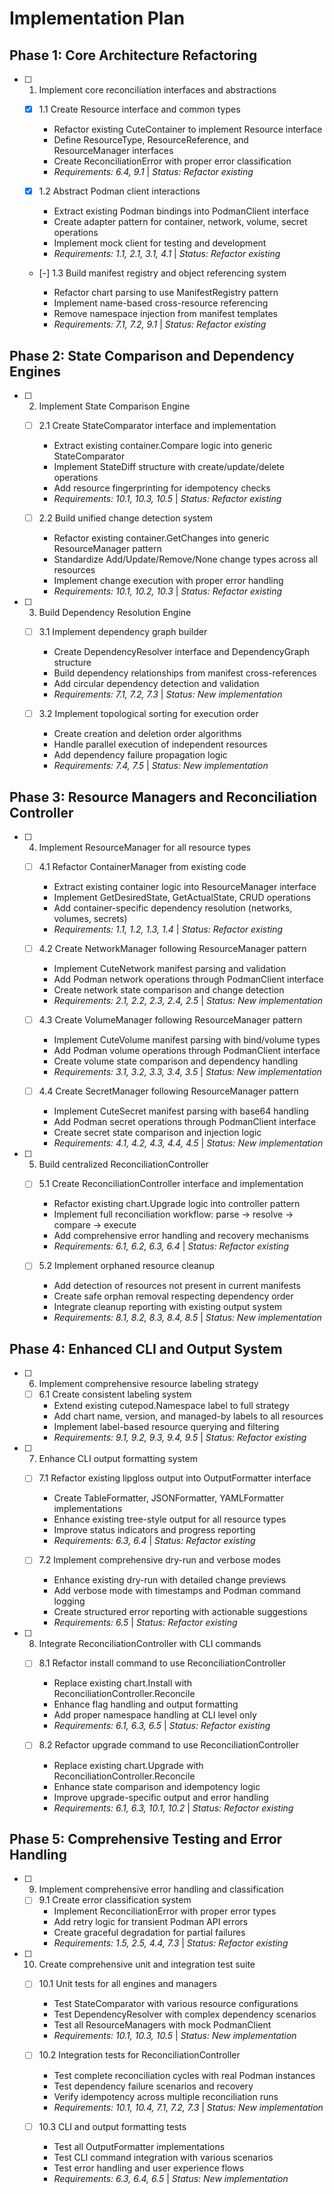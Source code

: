 # Implementation Plan

## Phase 1: Core Architecture Refactoring

- [ ] 1. Implement core reconciliation interfaces and abstractions
  - [x] 1.1 Create Resource interface and common types








    - Refactor existing CuteContainer to implement Resource interface
    - Define ResourceType, ResourceReference, and ResourceManager interfaces
    - Create ReconciliationError with proper error classification
    - _Requirements: 6.4, 9.1_ | _Status: Refactor existing_







  - [x] 1.2 Abstract Podman client interactions
    - Extract existing Podman bindings into PodmanClient interface
    - Create adapter pattern for container, network, volume, secret operations
    - Implement mock client for testing and development
    - _Requirements: 1.1, 2.1, 3.1, 4.1_ | _Status: Refactor existing_

  - [-] 1.3 Build manifest registry and object referencing system



    - Refactor chart parsing to use ManifestRegistry pattern
    - Implement name-based cross-resource referencing
    - Remove namespace injection from manifest templates
    - _Requirements: 7.1, 7.2, 9.1_ | _Status: Refactor existing_

## Phase 2: State Comparison and Dependency Engines

- [ ] 2. Implement State Comparison Engine
  - [ ] 2.1 Create StateComparator interface and implementation
    - Extract existing container.Compare logic into generic StateComparator
    - Implement StateDiff structure with create/update/delete operations
    - Add resource fingerprinting for idempotency checks
    - _Requirements: 10.1, 10.3, 10.5_ | _Status: Refactor existing_

  - [ ] 2.2 Build unified change detection system
    - Refactor existing container.GetChanges into generic ResourceManager pattern
    - Standardize Add/Update/Remove/None change types across all resources
    - Implement change execution with proper error handling
    - _Requirements: 10.1, 10.2, 10.3_ | _Status: Refactor existing_

- [ ] 3. Build Dependency Resolution Engine
  - [ ] 3.1 Implement dependency graph builder
    - Create DependencyResolver interface and DependencyGraph structure
    - Build dependency relationships from manifest cross-references
    - Add circular dependency detection and validation
    - _Requirements: 7.1, 7.2, 7.3_ | _Status: New implementation_

  - [ ] 3.2 Implement topological sorting for execution order
    - Create creation and deletion order algorithms
    - Handle parallel execution of independent resources
    - Add dependency failure propagation logic
    - _Requirements: 7.4, 7.5_ | _Status: New implementation_

## Phase 3: Resource Managers and Reconciliation Controller

- [ ] 4. Implement ResourceManager for all resource types
  - [ ] 4.1 Refactor ContainerManager from existing code
    - Extract existing container logic into ResourceManager interface
    - Implement GetDesiredState, GetActualState, CRUD operations
    - Add container-specific dependency resolution (networks, volumes, secrets)
    - _Requirements: 1.1, 1.2, 1.3, 1.4_ | _Status: Refactor existing_

  - [ ] 4.2 Create NetworkManager following ResourceManager pattern
    - Implement CuteNetwork manifest parsing and validation
    - Add Podman network operations through PodmanClient interface
    - Create network state comparison and change detection
    - _Requirements: 2.1, 2.2, 2.3, 2.4, 2.5_ | _Status: New implementation_

  - [ ] 4.3 Create VolumeManager following ResourceManager pattern
    - Implement CuteVolume manifest parsing with bind/volume types
    - Add Podman volume operations through PodmanClient interface
    - Create volume state comparison and dependency handling
    - _Requirements: 3.1, 3.2, 3.3, 3.4, 3.5_ | _Status: New implementation_

  - [ ] 4.4 Create SecretManager following ResourceManager pattern
    - Implement CuteSecret manifest parsing with base64 handling
    - Add Podman secret operations through PodmanClient interface
    - Create secret state comparison and injection logic
    - _Requirements: 4.1, 4.2, 4.3, 4.4, 4.5_ | _Status: New implementation_

- [ ] 5. Build centralized ReconciliationController
  - [ ] 5.1 Create ReconciliationController interface and implementation
    - Refactor existing chart.Upgrade logic into controller pattern
    - Implement full reconciliation workflow: parse → resolve → compare → execute
    - Add comprehensive error handling and recovery mechanisms
    - _Requirements: 6.1, 6.2, 6.3, 6.4_ | _Status: Refactor existing_

  - [ ] 5.2 Implement orphaned resource cleanup
    - Add detection of resources not present in current manifests
    - Create safe orphan removal respecting dependency order
    - Integrate cleanup reporting with existing output system
    - _Requirements: 8.1, 8.2, 8.3, 8.4, 8.5_ | _Status: New implementation_

## Phase 4: Enhanced CLI and Output System

- [ ] 6. Implement comprehensive resource labeling strategy
  - [ ] 6.1 Create consistent labeling system
    - Extend existing cutepod.Namespace label to full strategy
    - Add chart name, version, and managed-by labels to all resources
    - Implement label-based resource querying and filtering
    - _Requirements: 9.1, 9.2, 9.3, 9.4, 9.5_ | _Status: Refactor existing_

- [ ] 7. Enhance CLI output formatting system
  - [ ] 7.1 Refactor existing lipgloss output into OutputFormatter interface
    - Create TableFormatter, JSONFormatter, YAMLFormatter implementations
    - Enhance existing tree-style output for all resource types
    - Improve status indicators and progress reporting
    - _Requirements: 6.3, 6.4_ | _Status: Refactor existing_

  - [ ] 7.2 Implement comprehensive dry-run and verbose modes
    - Enhance existing dry-run with detailed change previews
    - Add verbose mode with timestamps and Podman command logging
    - Create structured error reporting with actionable suggestions
    - _Requirements: 6.5_ | _Status: Refactor existing_

- [ ] 8. Integrate ReconciliationController with CLI commands
  - [ ] 8.1 Refactor install command to use ReconciliationController
    - Replace existing chart.Install with ReconciliationController.Reconcile
    - Enhance flag handling and output formatting
    - Add proper namespace handling at CLI level only
    - _Requirements: 6.1, 6.3, 6.5_ | _Status: Refactor existing_

  - [ ] 8.2 Refactor upgrade command to use ReconciliationController
    - Replace existing chart.Upgrade with ReconciliationController.Reconcile
    - Enhance state comparison and idempotency logic
    - Improve upgrade-specific output and error handling
    - _Requirements: 6.1, 6.3, 10.1, 10.2_ | _Status: Refactor existing_

## Phase 5: Comprehensive Testing and Error Handling

- [ ] 9. Implement comprehensive error handling and classification
  - [ ] 9.1 Create error classification system
    - Implement ReconciliationError with proper error types
    - Add retry logic for transient Podman API errors
    - Create graceful degradation for partial failures
    - _Requirements: 1.5, 2.5, 4.4, 7.3_ | _Status: Refactor existing_

- [ ] 10. Create comprehensive unit and integration test suite
  - [ ] 10.1 Unit tests for all engines and managers
    - Test StateComparator with various resource configurations
    - Test DependencyResolver with complex dependency scenarios
    - Test all ResourceManagers with mock PodmanClient
    - _Requirements: 10.1, 10.3, 10.5_ | _Status: New implementation_

  - [ ] 10.2 Integration tests for ReconciliationController
    - Test complete reconciliation cycles with real Podman instances
    - Test dependency failure scenarios and recovery
    - Verify idempotency across multiple reconciliation runs
    - _Requirements: 10.1, 10.4, 7.1, 7.2, 7.3_ | _Status: New implementation_

  - [ ] 10.3 CLI and output formatting tests
    - Test all OutputFormatter implementations
    - Test CLI command integration with various scenarios
    - Test error handling and user experience flows
    - _Requirements: 6.3, 6.4, 6.5_ | _Status: New implementation_